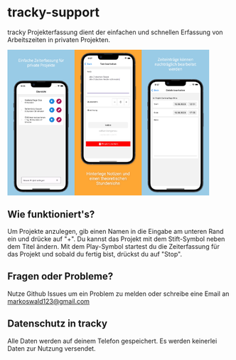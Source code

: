 # tracky-support

tracky Projekterfassung dient der einfachen und schnellen Erfassung von Arbeitszeiten in privaten Projekten.

<img src="assets/screenshot1.jpeg" style="width: 30%; float: left" />
<img src="assets/screenshot2.jpeg" style="width: 30%; float: left" />
<img src="assets/screenshot3.jpeg" style="width: 30%; float: left" />
<div style="clear: both"></div>

## Wie funktioniert's?

Um Projekte anzulegen, gib einen Namen in die Eingabe am unteren Rand ein und drücke auf "+". 
Du kannst das Projekt mit dem Stift-Symbol neben dem Titel ändern. Mit dem Play-Symbol startest du
die Zeiterfassung für das Projekt und sobald du fertig bist, drückst du auf "Stop".


## Fragen oder Probleme?

Nutze Github Issues um ein Problem zu melden oder schreibe eine Email an markoswald123@gmail.com

## Datenschutz in tracky

Alle Daten werden auf deinem Telefon gespeichert. Es werden keinerlei Daten zur Nutzung versendet.

